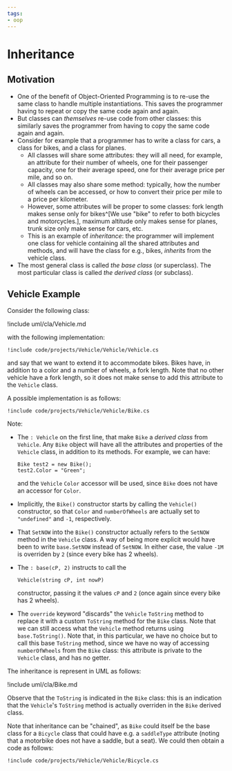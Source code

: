 ```yaml
---
tags:
- oop
---
```


# Inheritance

## Motivation

- One of the benefit of Object-Oriented Programming is to re-use the same class to handle multiple instantiations. This saves the programmer having to repeat or copy the same code again and again.
- But classes can *themselves* re-use code from other classes: this similarly saves the programmer from having to copy the same code again and again.
- Consider for example that a programmer has to write a class for cars, a class for bikes, and a class for planes.
    - All classes will share some attributes: they will all need, for example, an attribute for their number of wheels, one for their passenger capacity, one for their average speed, one for their average price per mile, and so on.
    - All classes may also share some method: typically, how the number of wheels can be accessed, or how to convert their price per mile to a price per kilometer.
    - However, some attributes will be proper to some classes: fork length makes sense only for bikes^[We use "bike" to refer to both bicycles and motorcycles.], maximum altitude only makes sense for planes, trunk size only make sense for cars, etc.
    - This is an example of *inheritance*: the programmer will implement one class for vehicle containing all the shared attributes and methods, and will have the class for e.g., bikes, *inherits* from the vehicle class.
- The most general class is called *the base class* (or superclass). The most particular class is called *the derived class* (or subclass).

## Vehicle Example

Consider the following class:

!include uml/cla/Vehicle.md
    
with the following implementation:

```
!include code/projects/Vehicle/Vehicle/Vehicle.cs
```

and say that we want to extend it to accommodate bikes. Bikes have, in addition to a color and a number of wheels, a fork length.
Note that no other vehicle have a fork length, so it does not make sense to add this attribute to the `Vehicle` class.

A possible implementation is as follows:

```
!include code/projects/Vehicle/Vehicle/Bike.cs
```

Note:

- The `: Vehicle` on the first line, that make `Bike` a *derived class* from `Vehicle`. Any `Bike` object will have all the attributes and properties of the `Vehicle` class, in addition to its methods. For example, we can have:

    ```
    Bike test2 = new Bike();
    test2.Color = "Green";
    ```
    
    and the `Vehicle` `Color` accessor will be used, since `Bike` does not have an accessor for `Color`.

- Implicitly, the `Bike()` constructor starts by calling the `Vehicle()` constructor, so that `Color` and `numberOfWheels` are actually set to `"undefined"` and `-1`, respectively.
- That `SetNOW` into the `Bike()` constructor actually refers to the `SetNOW` method in the `Vehicle` class. A way of being more explicit would have been to write `base.SetNOW` instead of `SetNOW`. In either case, the value `-1M` is overriden by `2` (since every bike has 2 wheels).
- The `: base(cP, 2)` instructs to call the 

    `Vehicle(string cP, int nowP)`

    constructor, passing it the values `cP` and `2` (once again since every bike has 2 wheels).
- The `override` keyword "discards" the `Vehicle` `ToString` method to replace it with a custom `ToString` method for the `Bike` class. Note that we can still access what the `Vehicle` method returns using `base.ToString()`. Note that, in this particular, we have no choice but to call this base `ToString` method, since we have no way of accessing `numberOfWheels` from the `Bike` class: this attribute is private to the `Vehicle` class, and has no getter.

The inheritance is represent in UML as follows:

!include uml/cla/Bike.md

Observe that the `ToString` is indicated in the `Bike` class: this is an indication that the `Vehicle`'s `ToString` method is actually overriden in the `Bike` derived class.

Note that inheritance can be "chained", as `Bike` could itself be the base class for a `Bicycle` class that could have e.g. a `saddleType` attribute (noting that a motorbike does not have a saddle, but a seat).
We could then obtain a code as follows:

```
!include code/projects/Vehicle/Vehicle/Bicycle.cs
```

<!--
Note that `SetNOW` inside the no-args constructor actually calls a `SetNOW` method inside `Bike`, but since there is no such method, it fallback to the `SetNOW` method from the `Vehicle` class.
If there was a `SetNOW` method in both the `Bike` and the `Vehicle` method, we could not force access to the `Vehicle` method^[Actually, we could, if you read [this post](https://stackoverflow.com/a/32562464), but it is considered bad practice.].
-->
